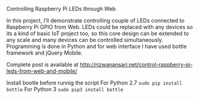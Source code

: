 Controlling Raspberry Pi LEDs through Web

In this project, I’ll demonstrate controlling couple of LEDs connected to Raspberry Pi GPIO from Web. LEDs could be replaced with any devices so its a kind of basic IoT project too, so this core design can be extended to any scale and many devices can be controlled simultaneously. Programming is done in Python and for web interface I have used bottle framework and jQuery Mobile.

Complete post is available at http://rizwanansari.net/control-raspberry-pi-leds-from-web-and-mobile/


Install bootle before runnig the script
For Python 2.7
```sudo pip install bottle```
For Python 3
```sudo pip3 install bottle```
